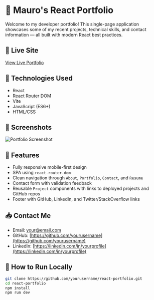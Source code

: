# 🚀 Mauro's React Portfolio

Welcome to my developer portfolio! This single-page application showcases some of my recent projects, technical skills, and contact information — all built with modern React best practices.

## 🔗 Live Site
[View Live Portfolio](https://illustrious-heliotrope-de3228.netlify.app/)

## 🧰 Technologies Used
- React
- React Router DOM
- Vite
- JavaScript (ES6+)
- HTML/CSS

## 📸 Screenshots
![Portfolio Screenshot]()  

## 📁 Features
- Fully responsive mobile-first design
- SPA using `react-router-dom`
- Clean navigation through `About`, `Portfolio`, `Contact`, and `Resume`
- Contact form with validation feedback
- Reusable `Project` components with links to deployed projects and GitHub repos
- Footer with GitHub, LinkedIn, and Twitter/StackOverflow links

## 📥 Contact Me
- Email: your@email.com
- GitHub: [https://github.com/yourusername](https://github.com/yourusername)
- LinkedIn: [https://linkedin.com/in/yourprofile](https://linkedin.com/in/yourprofile)

## 📝 How to Run Locally
```bash
git clone https://github.com/yourusername/react-portfolio.git
cd react-portfolio
npm install
npm run dev
